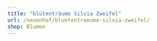 ```yaml
---
title: "blütenträume Silvia Zweifel"
url: /neuenhof/bluetentraeume-silvia-zweifel/
shop: Blumen
---
```

